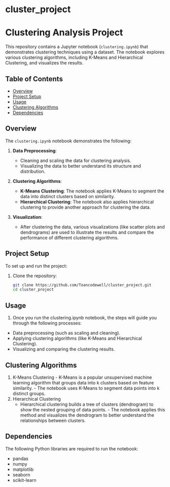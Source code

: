 # cluster_project
# Clustering Analysis Project

This repository contains a Jupyter notebook (`clustering.ipynb`) that demonstrates clustering techniques using a dataset. The notebook explores various clustering algorithms, including K-Means and Hierarchical Clustering, and visualizes the results.

## Table of Contents

- [Overview](#overview)
- [Project Setup](#project-setup)
- [Usage](#usage)
- [Clustering Algorithms](#clustering-algorithms)
- [Dependencies](#dependencies)

## Overview

The `clustering.ipynb` notebook demonstrates the following:

1. **Data Preprocessing**:
   - Cleaning and scaling the data for clustering analysis.
   - Visualizing the data to better understand its structure and distribution.

2. **Clustering Algorithms**:
   - **K-Means Clustering**: The notebook applies K-Means to segment the data into distinct clusters based on similarity.
   - **Hierarchical Clustering**: The notebook also applies hierarchical clustering to provide another approach for clustering the data.

3. **Visualization**:
   - After clustering the data, various visualizations (like scatter plots and dendrograms) are used to illustrate the results and compare the performance of different clustering algorithms.

## Project Setup

To set up and run the project:

1. Clone the repository:
   ```bash
   git clone https://github.com/Toancodewell/cluster_project.git
   cd cluster_project
## Usage
1. Once you run the clustering.ipynb notebook, the steps will guide you through the following processes:
- Data preprocessing (such as scaling and cleaning).
- Applying clustering algorithms (like K-Means and Hierarchical Clustering).
- Visualizing and comparing the clustering results.
## Clustering Algorithms
  1. K-Means Clustering
    - K-Means is a popular unsupervised machine learning algorithm that groups data into k clusters based on feature similarity.
    - The notebook uses K-Means to segment data points into k distinct groups.
  2. Hierarchical Clustering
     - Hierarchical clustering builds a tree of clusters (dendrogram) to show the nested grouping of data points.
    - The notebook applies this method and visualizes the dendrogram to better understand the relationships between clusters.
## Dependencies
The following Python libraries are required to run the notebook:
- pandas
- numpy
- matplotlib
- seaborn
- scikit-learn
